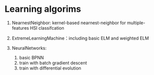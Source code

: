# Learning algorims

1. NearnestNeighbor: kernel-based nearnest-neighbor for multiple-features HSI classifcation

2. ExtremeLearningMachine：including basic ELM and weighted ELM

2. NeuralNetworks:
   1) basic BPNN
   2) train with batch gradient descent
   2) train with differential evolution 